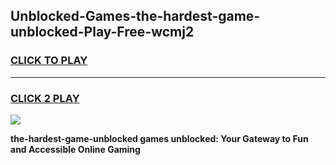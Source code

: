 
## Unblocked-Games-the-hardest-game-unblocked-Play-Free-wcmj2
<h3>
<a href="https://premium76.site?title=the-hardest-game-unblocked&ref=15A">CLICK TO PLAY</a></h3>
<hr>

<h3>
<a href="https://premium76.site?title=the-hardest-game-unblocked&ref=15A">CLICK 2 PLAY</a>
  
</h3>

<a href="https://premium76.site?title=the-hardest-game-unblocked&ref=15A"><img src="https://clearcache.store/games.png"></a>


**the-hardest-game-unblocked games unblocked: Your Gateway to Fun and Accessible Online Gaming**
